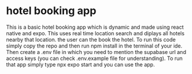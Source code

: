 # hotel booking app
This is a basic hotel booking app which is dynamic and made using react native and expo. This uses real time location search and diplays all hotels nearby that location. the user can the book the hotel.
To run this code simply copy the repo and then run npm install in the terminal of your ide.
Then create a .env file in which you need to mention the supabase url and access keys (you can check .env.example file for understanding).
To run that app simply type npx expo start and you can use the app.
